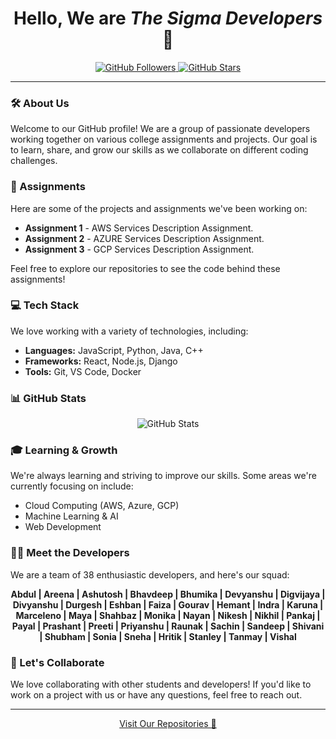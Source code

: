 <h1 align="center">Hello, We are <i>The Sigma Developers</i> 👋</h1>

<p align="center">
  <a href="https://github.com/The-Sigma-Developers?tab=followers">
    <img src="https://img.shields.io/github/followers/The-Sigma-Developers?label=Followers&style=social" alt="GitHub Followers" />
  </a>
  <a href="https://github.com/The-Sigma-Developers?tab=repositories">
    <img src="https://img.shields.io/github/stars/The-Sigma-Developers?label=Stars&style=social" alt="GitHub Stars" />
  </a>
</p>

---

### 🛠️ About Us

Welcome to our GitHub profile! We are a group of passionate developers working together on various college assignments and projects. Our goal is to learn, share, and grow our skills as we collaborate on different coding challenges.

### 🚀 Assignments

Here are some of the projects and assignments we've been working on:

- **Assignment 1** - AWS Services Description Assignment.
- **Assignment 2** - AZURE Services Description Assignment.
- **Assignment 3** - GCP Services Description Assignment.

Feel free to explore our repositories to see the code behind these assignments!

### 💻 Tech Stack

We love working with a variety of technologies, including:

- **Languages:** JavaScript, Python, Java, C++
- **Frameworks:** React, Node.js, Django
- **Tools:** Git, VS Code, Docker

### 📊 GitHub Stats

<p align="center">
  <img src="https://github-readme-stats.vercel.app/api?username=The-Sigma-Developers&show_icons=true&theme=radical" alt="GitHub Stats" />
</p>

### 🎓 Learning & Growth

We're always learning and striving to improve our skills. Some areas we're currently focusing on include:

- Cloud Computing (AWS, Azure, GCP)
- Machine Learning & AI
- Web Development

### 🧑‍💻 Meet the Developers

We are a team of 38 enthusiastic developers, and here's our squad:

<p align="center">
<b>Abdul | Areena | Ashutosh | Bhavdeep | Bhumika | Devyanshu | Digvijaya | Divyanshu | Durgesh | Eshban | Faiza | Gourav | Hemant | Indra | Karuna | Marceleno | Maya | Shahbaz | Monika | Nayan | Nikesh | Nikhil | Pankaj | Payal | Prashant | Preeti | Priyanshu | Raunak | Sachin | Sandeep | Shivani | Shubham | Sonia | Sneha | Hritik | Stanley | Tanmay | Vishal </b>
</p>

### 🤝 Let's Collaborate

We love collaborating with other students and developers! If you'd like to work on a project with us or have any questions, feel free to reach out.

---

<p align="center">
  <a href="https://github.com/The-Sigma-Developers">Visit Our Repositories 🚀</a>
</p>
